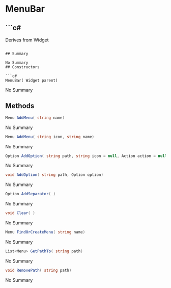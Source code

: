 # MenuBar

## ```c#
Derives from Widget
```

## Summary

No Summary
## Constructors

```c#
MenuBar( Widget parent) 
```
No Summary
## Methods

```c#
Menu AddMenu( string name) 
```
No Summary
```c#
Menu AddMenu( string icon, string name) 
```
No Summary
```c#
Option AddOption( string path, string icon = null, Action action = null, string shortcut = null) 
```
No Summary
```c#
void AddOption( string path, Option option) 
```
No Summary
```c#
Option AddSeparator( ) 
```
No Summary
```c#
void Clear( ) 
```
No Summary
```c#
Menu FindOrCreateMenu( string name) 
```
No Summary
```c#
List<Menu> GetPathTo( string path) 
```
No Summary
```c#
void RemovePath( string path) 
```
No Summary
